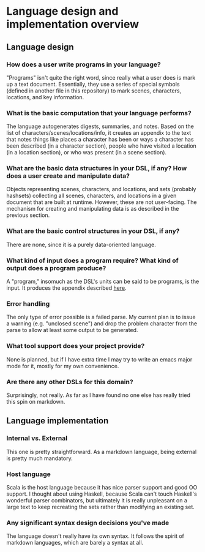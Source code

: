 # Language design and implementation overview

## Language design

### How does a user write programs in your language?

"Programs" isn't quite the right word, since really what a user does
is mark up a text document. Essentially, they use a series of special
symbols (defined in another file in this repository) to mark scenes,
characters, locations, and key information.

### What is the basic computation that your language performs?

The language autogenerates digests, summaries, and notes. Based on the
list of characters/scenes/locations/info, it creates an appendix to
the text that notes things like places a character has been or ways a
character has been described (in a character section), people who have
visited a location (in a location section), or who was present (in a
scene section).

### What are the basic data structures in your DSL, if any? How does a user create and manipulate data?

Objects representing scenes, characters, and locations, and sets
(probably hashsets) collecting all scenes, characters, and locations
in a given document that are built at runtime. However, these are not
user-facing. The mechanism for creating and manipulating data is as
described in the previous section.

### What are the basic control structures in your DSL, if any?

There are none, since it is a purely data-oriented language.

### What kind of input does a program require? What kind of output does a program produce?

A "program," insomuch as the DSL's units can be said to be programs,
is the input. It produces the appendix described
[here](#what-is-the-basic-computation-that-your-language-performs).

### Error handling

The only type of error possible is a failed parse. My current plan is
to issue a warning (e.g. "unclosed scene") and drop the problem
character from the parse to allow at least some output to be
generated.

### What tool support does your project provide?

None is planned, but if I have extra time I may try to write an emacs
major mode for it, mostly for my own convenience.

### Are there any other DSLs for this domain?

Surprisingly, not really. As far as I have found no one else has
really tried this spin on markdown.

## Language implementation

### Internal vs. External

This one is pretty straightforward. As a markdown language, being
external is pretty much mandatory.

### Host language

Scala is the host language because it has nice parser support and good
OO support. I thought about using Haskell, because Scala can't touch
Haskell's wonderful parser combinators, but ultimately it is really
unpleasant on a large text to keep recreating the sets rather than
modifying an existing set.

### Any significant syntax design decisions you've made

The language doesn't really have its own syntax. It follows the spirit
of markdown languages, which are barely a syntax at all.

